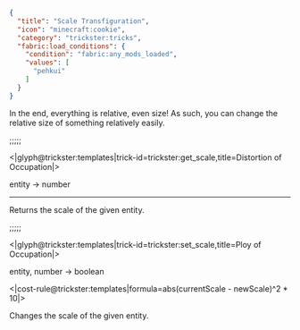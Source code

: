 ```json
{
  "title": "Scale Transfiguration",
  "icon": "minecraft:cookie",
  "category": "trickster:tricks",
  "fabric:load_conditions": {
    "condition": "fabric:any_mods_loaded",
    "values": [
      "pehkui"
    ]
  }
}
```

In the end, everything is relative, even size! As such, you can change the relative size of something relatively easily.

;;;;;

<|glyph@trickster:templates|trick-id=trickster:get_scale,title=Distortion of Occupation|>

entity -> number

---

Returns the scale of the given entity.

;;;;;

<|glyph@trickster:templates|trick-id=trickster:set_scale,title=Ploy of Occupation|>

entity, number -> boolean

<|cost-rule@trickster:templates|formula=abs(currentScale - newScale)^2 * 10|>

Changes the scale of the given entity.

